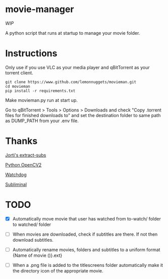 # movie-manager

*WIP*

A python script that runs at startup to manage your movie folder.

# Instructions

Only use if you use VLC as your media player and qBitTorrent as your torrent client.

    git clone https://www.github.com/lemonnuggets/movieman.git
    cd movieman
    pip install -r requirements.txt
    
Make movieman.py run at start up.

Go to qBitTorrent > Tools > Options > Downloads and check "Copy .torrent files for finished downloads to" and set the destination folder to same path as DUMP_PATH from your .env file.

# Thanks

[Jorti's extract-subs](https://github.com/jorti/extract-subs)

[Python OpenCV2](https://pypi.org/project/opencv-python/)

[Watchdog](https://pypi.org/project/watchdog/)

[Subliminal](https://pypi.org/project/subliminal/)

# TODO

- [X] Automatically move movie that user has watched from to-watch/ folder to watched/ folder

- [ ] When movies are downloaded, check if subtitles are there. If not then download subtitles.

- [ ] Automatically rename movies, folders and subtitles to a uniform format {Name of movie (<year of release>)}.ext}

- [ ] When a .png file is added to the titlescreens folder automatically make it the directory icon of the appropriate movie.

